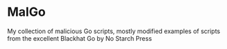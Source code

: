 # MalGo
My collection of malicious Go scripts, mostly modified examples of scripts from the excellent Blackhat Go by No Starch Press
